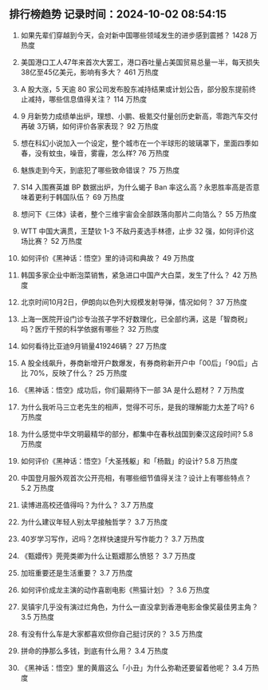 
## 排行榜趋势 记录时间：2024-10-02 08:54:15
  
  1. 如果先辈们穿越到今天，会对新中国哪些领域发生的进步感到震撼？ 1428 万热度
    
  2. 美国港口工人47年来首次大罢工，港口吞吐量占美国贸易总量一半，每天损失38亿至45亿美元，影响有多大？ 461 万热度
    
  3. A 股大涨，5 天逾 80 家公司发布股东减持结果或计划公告，部分股东提前终止减持，哪些信息值得关注？ 114 万热度
    
  4. 9 月新势力成绩单出炉，理想、小鹏、极氪交付量创历史新高，零跑汽车交付再破 3万辆，如何评价各家表现？ 92 万热度
    
  5. 想在科幻小说加入一个设定，整个城市在一个半球形的玻璃罩下，里面四季如春，没有蚊虫，噪音，雾霾，怎么样? 76 万热度
    
  6. 魅族走到今天，到底犯了哪些致命错误？ 75 万热度
    
  7. S14 入围赛英雄 BP 数据出炉，为什么蝎子 Ban 率这么高？永恩胜率高是否意味着更利于韩国队伍？ 69 万热度
    
  8. 想问下《三体》读者，整个三维宇宙会全部跌落向那片二向箔么？ 55 万热度
    
  9. WTT 中国大满贯，王楚钦 1-3 不敌丹麦选手林德，止步 32 强，如何评价这场比赛？ 52 万热度
    
  10. 如何评价《黑神话：悟空》里的诗词和典故？ 49 万热度
    
  11. 韩国多家企业中断泡菜销售，紧急进口中国产大白菜，发生了什么？ 42 万热度
    
  12. 北京时间10月2日，伊朗向以色列大规模发射导弹，情况如何？ 37 万热度
    
  13. 上海一医院开设门诊专治孩子学不好数理化，已全部约满，这是「智商税」吗？医疗干预的科学依据有哪些？ 32 万热度
    
  14. 如何看待比亚迪9月销量419246辆？ 27 万热度
    
  15. A 股全线飙升，券商新增开户数爆发，有券商称新开户中「00后」「90后」占比 70%，反映了什么？ 25 万热度
    
  16. 《黑神话：悟空》成功后，你们最期待下一部 3A 是什么题材？ 7 万热度
    
  17. 为什么我听马三立老先生的相声，觉得不可乐，是我的理解能力太差了吗? 6 万热度
    
  18. 为什么感觉中华文明最精华的部分，都集中在春秋战国到秦汉这段时间? 5.8 万热度
    
  19. 如何评价《黑神话：悟空》「大圣残躯」和「杨戬」的设计? 5.8 万热度
    
  20. 中国登月服外观首次公开亮相，有哪些细节值得关注？设计上有哪些特点？ 5.2 万热度
    
  21. 读博进高校还值得吗？为什么？ 3.7 万热度
    
  22. 为什么建议年轻人别太早接触哲学？ 3.7 万热度
    
  23. 40岁学习写作，迟吗？怎样快速提升写作能力？ 3.7 万热度
    
  24. 《甄嬛传》莞莞类卿为什么让甄嬛那么愤怒？ 3.7 万热度
    
  25. 加班重要还是生活重要？ 3.7 万热度
    
  26. 如何评价成龙主演的动作喜剧电影《熊猫计划》？ 3.6 万热度
    
  27. 吴镇宇几乎没有演过烂角色，为什么一直没拿到香港电影金像奖最佳男主角？ 3.5 万热度
    
  28. 有没有什么车是大家都喜欢但你自己挺讨厌的？ 3.5 万热度
    
  29. 拼命的挣那么多钱，到底有什么用？ 3.4 万热度
    
  30. 《黑神话：悟空》里的黄眉这么「小丑」为什么弥勒还要留着他呢？ 3.4 万热度
    